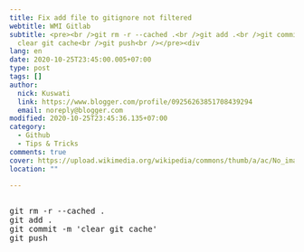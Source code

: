 ```yaml
---
title: Fix add file to gitignore not filtered
webtitle: WMI Gitlab
subtitle: <pre><br />git rm -r --cached .<br />git add .<br />git commit -m
  clear git cache<br />git push<br /></pre><div
lang: en
date: 2020-10-25T23:45:00.005+07:00
type: post
tags: []
author:
  nick: Kuswati
  link: https://www.blogger.com/profile/09256263851708439294
  email: noreply@blogger.com
modified: 2020-10-25T23:45:36.135+07:00
category:
  - Github
  - Tips & Tricks
comments: true
cover: https://upload.wikimedia.org/wikipedia/commons/thumb/a/ac/No_image_available.svg/2048px-No_image_available.svg.png
location: ""

---
```


<pre><br>git rm -r --cached .<br>git add .<br>git commit -m 'clear git cache'<br>git push<br></pre>